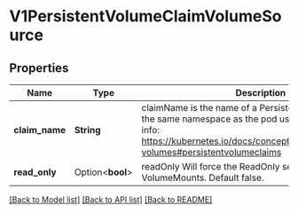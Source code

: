# V1PersistentVolumeClaimVolumeSource

## Properties

Name | Type | Description | Notes
------------ | ------------- | ------------- | -------------
**claim_name** | **String** | claimName is the name of a PersistentVolumeClaim in the same namespace as the pod using this volume. More info: https://kubernetes.io/docs/concepts/storage/persistent-volumes#persistentvolumeclaims | 
**read_only** | Option<**bool**> | readOnly Will force the ReadOnly setting in VolumeMounts. Default false. | [optional]

[[Back to Model list]](../README.md#documentation-for-models) [[Back to API list]](../README.md#documentation-for-api-endpoints) [[Back to README]](../README.md)


